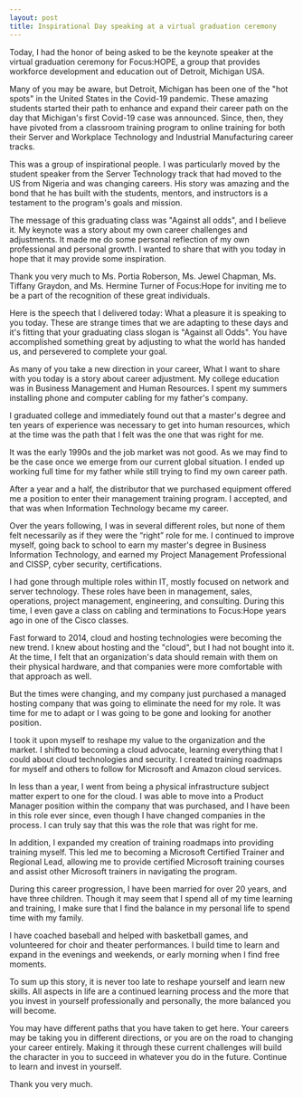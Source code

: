 ```yaml
---
layout: post
title: Inspirational Day speaking at a virtual graduation ceremony
---
```



Today, I had the honor of being asked to be the keynote speaker at the virtual graduation ceremony for Focus:HOPE, a group that provides workforce development and education out of Detroit, Michigan USA.  

Many of you may be aware, but Detroit, Michigan has been one of the "hot spots" in the United States in the Covid-19 pandemic.  These amazing students started their path to enhance and expand their career path on the day that Michigan's first Covid-19 case was announced.  Since, then, they have pivoted from a classroom training program to online training for both their Server and Workplace Technology and Industrial Manufacturing career tracks.

This was a group of inspirational people.  I was particularly moved by the student speaker from the Server Technology track that had moved to the US from Nigeria and was changing careers.  His story was amazing and the bond that he has built with the students, mentors, and instructors is a testament to the program's goals and mission.

The message of this graduating class was "Against all odds", and I believe it.  My keynote was a story about my own career challenges and adjustments.  It made me do some personal reflection of my own professional and personal growth.  I wanted to share that with you today in hope that it may provide some inspiration.

Thank you very much to Ms. Portia Roberson, Ms. Jewel Chapman, Ms. Tiffany Graydon, and Ms. Hermine Turner of Focus:Hope for inviting me to be a part of the recognition of these great individuals. 

Here is the speech that I delivered today:
What a pleasure it is speaking to you today. These are strange times that we are adapting to these days and it's fitting that your graduating class slogan is "Against all Odds". You have accomplished something great by adjusting to what the world has handed us, and persevered to complete your goal.  

As many of you take a new direction in your career, What I want to share with you today is a story about career adjustment. My college education was in Business Management and Human Resources. I spent my summers installing phone and computer cabling for my father's company.   

I graduated college and immediately found out that a master's degree and ten years of experience was necessary to get into human resources, which at the time was the path that I felt was the one that was right for me.  

It was the early 1990s and the job market was not good. As we may find to be the case once we emerge from our current global situation.  I ended up working full time for my father while still trying to find my own career path.  

After a year and a half, the distributor that we purchased equipment offered me a position to enter their management training program. I accepted, and that was when Information Technology became my career.  

Over the years following, I was in several different roles, but none of them felt necessarily as if they were the “right” role for me.  I continued to improve myself, going back to school to earn my master's degree in Business Information Technology, and earned my Project Management Professional and CISSP, cyber security, certifications. 

I had gone through multiple roles within IT, mostly focused on network and server technology.  These roles have been in management, sales, operations, project management, engineering, and consulting.  During this time, I even gave a class on cabling and terminations to Focus:Hope years ago in one of the Cisco classes.   

Fast forward to 2014, cloud and hosting technologies were becoming the new trend.  I knew about hosting and the "cloud", but I had not bought into it. At the time, I felt that an organization's data should remain with them on their physical hardware, and that companies were more comfortable with that approach as well. 

But the times were changing, and my company just purchased a managed hosting company that was going to eliminate the need for my role. It was time for me to adapt or I was going to be gone and looking for another position.  

I took it upon myself to reshape my value to the organization and the market. I shifted to becoming a cloud advocate, learning everything that I could about cloud technologies and security. I created training roadmaps for myself and others to follow for Microsoft and Amazon cloud services.    

In less than a year, I went from being a physical infrastructure subject matter expert to one for the cloud.  I was able to move into a Product Manager position within the company that was purchased, and I have been in this role ever since, even though I have changed companies in the process.  I can truly say that this was the role that was right for me. 

In addition, I expanded my creation of training roadmaps into providing training myself.  This led me to becoming a Microsoft Certified Trainer and Regional Lead, allowing me to provide certified Microsoft training courses and assist other Microsoft trainers in navigating the program. 

During this career progression, I have been married for over 20 years, and have three children.  Though it may seem that I spend all of my time learning and training, I make sure that I find the balance in my personal life to spend time with my family.   

I have coached baseball and helped with basketball games, and volunteered for choir and theater performances.  I build time to learn and expand in the evenings and weekends, or early morning when I find free moments.   

To sum up this story, it is never too late to reshape yourself and learn new skills.  All aspects in life are a continued learning process and the more that you invest in yourself professionally and personally, the more balanced you will become. 

You may have different paths that you have taken to get here. Your careers may be taking you in different directions, or you are on the road to changing your career entirely. Making it through these current challenges will build the character in you to succeed in whatever you do in the future. Continue to learn and invest in yourself. 

Thank you very much. 
